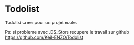 # Todolist
Todolist creer pour un projet ecole.

Ps: si probleme avec .DS_Store recupere le travail sur github https://github.com/Keil-ENZO/Todolist
